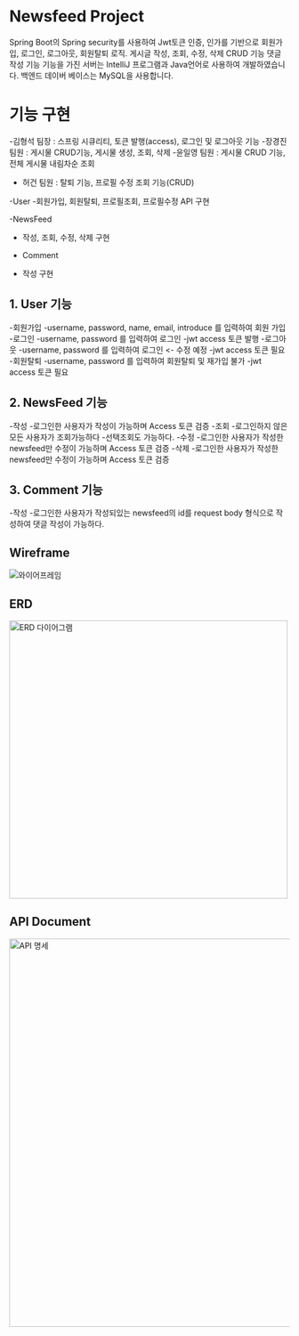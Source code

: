 # Newsfeed Project
Spring Boot의 Spring security를 사용하여 Jwt토큰 인증, 인가를 기반으로 회원가입, 로그인, 로그아웃, 회원탈퇴 로직.
게시글 작성, 조회, 수정, 삭제 CRUD 기능
댓글 작성 기능
기능을 가진 서버는 IntelliJ 프로그램과 Java언어로 사용하여 개발하였습니다.
백엔드 데이버 베이스는 MySQL을 사용합니다.

# 기능 구현
-김형석 팀장 : 스프링 시큐리티, 토큰 발행(access), 로그인 및 로그아웃 기능
-장경진 팀원 : 게시물 CRUD기능, 게시물 생성, 조회, 삭제
-윤일영 팀원 : 게시물 CRUD 기능, 전체 게시물 내림차순 조회
- 허건  팀원 : 탈퇴 기능, 프로필 수정 조회 기능(CRUD)

-User
-회원가입, 회원탈퇴, 프로필조회, 프로필수정 API 구현

-NewsFeed
- 작성, 조회, 수정, 삭제 구현

- Comment
- 작성 구현

## 1. User 기능
-회원가입
 -username, password, name, email, introduce 를 입력하여 회원 가입
-로그인
 -username, password 를 입력하여 로그인
 -jwt access 토큰 발행
-로그아웃
 -username, password 를 입력하여 로그인 <- 수정 예정
 -jwt access 토큰 필요
-회원탈퇴
 -username, password 를 입력하여 회원탈퇴 및 재가입 불가
 -jwt access 토큰 필요
## 2. NewsFeed 기능
-작성
 -로그인한 사용자가 작성이 가능하며 Access 토큰 검증
-조회
 -로그인하지 않은 모든 사용자가 조회가능하다
 -선택조회도 가능하다. 
-수정
 -로그인한 사용자가 작성한 newsfeed만 수정이 가능하며 Access 토큰 검증
-삭제
 -로그인한 사용자가 작성한 newsfeed만 수정이 가능하며 Access 토큰 검증
## 3. Comment 기능
-작성
 -로그인한 사용자가 작성되있는 newsfeed의 id를 request body 형식으로 작성하여 댓글 작성이 가능하다.

##  Wireframe
![와이어프레임](https://github.com/Hyungs0703/NewSfeed/assets/165638682/8c45c1f2-383c-4555-a976-75d2119385f2)

##  ERD
<img width="500" alt="ERD 다이어그램" src="https://github.com/Hyungs0703/NewSfeed/assets/165638682/3bb4cd90-b0fc-4c71-8cad-6d2842aa2d10">

##  API Document
<img width="698" alt="API 명세" src="https://github.com/Hyungs0703/NewSfeed/assets/165638682/f35d9ebb-87ec-4c56-841e-245169dc312d">
